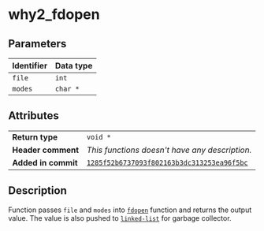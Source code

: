 <!--
This is part of WHY2
Copyright (C) 2022 Václav Šmejkal

This program is free software: you can redistribute it and/or modify
it under the terms of the GNU General Public License as published by
the Free Software Foundation, either version 3 of the License, or
(at your option) any later version.

This program is distributed in the hope that it will be useful,
but WITHOUT ANY WARRANTY; without even the implied warranty of
MERCHANTABILITY or FITNESS FOR A PARTICULAR PURPOSE.  See the
GNU General Public License for more details.

You should have received a copy of the GNU General Public License
along with this program.  If not, see <https://www.gnu.org/licenses/>.
-->

# why2_fdopen

## Parameters

| Identifier | Data type |
| ---------- | --------- |
| `file`     | `int`     |
| `modes`    | `char *`  |

## Attributes

|                     |                                                |
| ------------------  | ---------------------------------------------- |
| **Return type**     | `void *`                                       |
| **Header comment**  | *This functions doesn't have any description.* |
| **Added in commit** | [`1285f52b6737093f802163b3dc313253ea96f5bc`](https://github.com/ENGO150/WHY2/commit/1285f52b6737093f802163b3dc313253ea96f5bc) |

## Description

Function passes `file` and `modes` into [`fdopen`](https://linux.die.net/man/3/fdopen) function and returns the output value. The value is also pushed to [`linked-list`](../../../../types/core/llist/why2_list_t) for garbage collector.